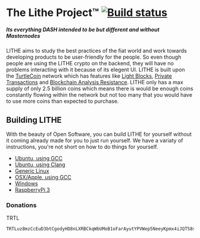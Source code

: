 # The Lithe Project™ [![Build status](https://ci.appveyor.com/api/projects/status/wyrlv56t71apinth?svg=true)](https://ci.appveyor.com/project/Lithe-Project/lithe)
##### Its everything DASH intended to be but different and without Masternodes

LITHE aims to study the best practices of the fiat world and work towards developing products to be user-friendly for the people. So even though people are using the LITHE crypto on the backend, they will have no problems interacting with it because of its elegent UI. LITHE is built upon the [TurtleCoin](https://github.com/turtlecoin/turtlecoin) network which has features like [Light Blocks](https://blog.turtlecoin.lol/archives/the-quest-for-lightning-block-propagation/), [Private Transactions](https://cryptonote.org/inside#unlinkable-transaction) and [Blockchain Analysis Resistance](https://cryptonote.org/inside#blockchain-analysis-resistance). LITHE only has a max supply of only 2.5 billion coins which means there is would be enough coins constantly flowing within the network but not too many that you would have to use more coins than expected to purchase.

## Building LITHE

With the beauty of Open Software, you can build LITHE for yourself without it coming already made for you to just run yourself. We have a variaty of instructions, you're not short on how to do things for yourself.  

* [Ubuntu, using GCC](https://github.com/Lithe-Project/Lithe/wiki/Build-Instructions#ubuntu-using-gcc)
* [Ubuntu, using Clang](https://github.com/Lithe-Project/Lithe/wiki/Build-Instructions#ubuntu-using-clang)
* [Generic Linux](https://github.com/Lithe-Project/Lithe/wiki/Build-Instructions#generic-linux)
* [OSX/Apple, using GCC](https://github.com/Lithe-Project/Lithe/wiki/Build-Instructions#osxapple-using-gcc)
* [Windows](https://github.com/Lithe-Project/Lithe/wiki/Build-Instructions#windows)
* [RaspberryPi 3](https://github.com/Lithe-Project/Lithe/wiki/Build-Instructions#raspberry-pi-3-b-aarch64arm64)

### Donations

TRTL
```
TRTLuz8mzCcEuD3btCgodyHD8nLXRBCkqWbUMoB1oFarAyutYPVWep5NeeyKpmx4iJQT58sqLKda2W8oxoVch9sLNhvSUbBJGNp
```

